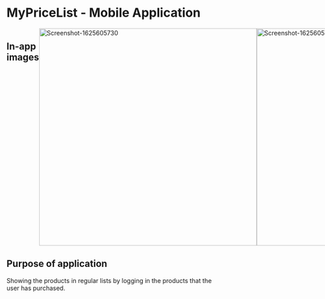 # MyPriceList - Mobile Application
<div style="display: flex;">
  <h2>In-app images</h2>
<img src="https://i.ibb.co/nCnmtCs/Screenshot-1625605730.png" width="500" alt="Screenshot-1625605730" border="0">
<img src="https://i.ibb.co/tJDPckY/Screenshot-1625605737.png" width="500" alt="Screenshot-1625605737" border="0">
<img src="https://i.ibb.co/ngqjDHK/Screenshot-1625605742.png" width="500" alt="Screenshot-1625605742" border="0">
</div>

<h2>Purpose of application</h2>
Showing the products in regular lists by logging in the products that the user has purchased.
